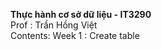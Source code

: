 **Thực hành cơ sở dữ liệu - IT3290 <br>**
Prof : Trần Hồng Việt <br>
Contents:
Week 1 : Create table 
